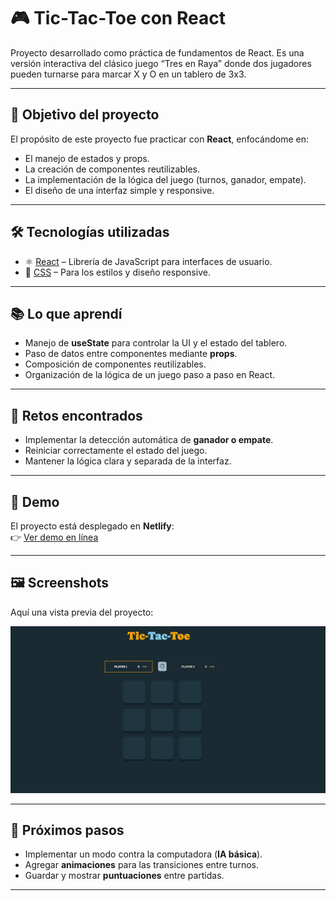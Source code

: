 # 🎮 Tic-Tac-Toe con React

Proyecto desarrollado como práctica de fundamentos de React. Es una versión interactiva del clásico juego “Tres en Raya” donde dos jugadores pueden turnarse para marcar X y O en un tablero de 3x3.

---

## 🚀 Objetivo del proyecto
El propósito de este proyecto fue practicar con **React**, enfocándome en:

- El manejo de estados y props.  
- La creación de componentes reutilizables.  
- La implementación de la lógica del juego (turnos, ganador, empate).  
- El diseño de una interfaz simple y responsive.  

---

## 🛠️ Tecnologías utilizadas
- ⚛️ [React](https://react.dev/) – Librería de JavaScript para interfaces de usuario.  
- 🎨 [CSS](https://tailwindcss.com/) – Para los estilos y diseño responsive. 
---


## 📚 Lo que aprendí
- Manejo de **useState** para controlar la UI y el estado del tablero.  
- Paso de datos entre componentes mediante **props**.  
- Composición de componentes reutilizables.  
- Organización de la lógica de un juego paso a paso en React.  

---

## 🧩 Retos encontrados
- Implementar la detección automática de **ganador o empate**.  
- Reiniciar correctamente el estado del juego.  
- Mantener la lógica clara y separada de la interfaz.  

---

## 🔗 Demo
El proyecto está desplegado en **Netlify**:  
👉 [Ver demo en línea](ttt-videogame.netlify.app)

---

## 🖼️ Screenshots
Aquí una vista previa del proyecto:  

![Screenshot](./public/screenshot-ttt.png)  

---

## 📌 Próximos pasos
- Implementar un modo contra la computadora (**IA básica**).  
- Agregar **animaciones** para las transiciones entre turnos.  
- Guardar y mostrar **puntuaciones** entre partidas.  

---
